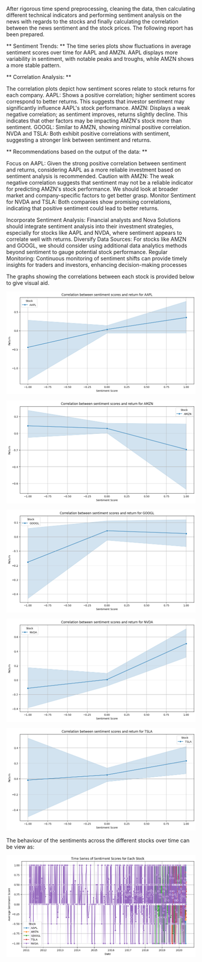 After rigorous time spend preprocessing, cleaning the data, then calculating different technical indicators
and performing sentiment analysis on the news with regards to the stocks and finally calculating the correlation
between the news sentiment and the stock prices. The following report has been prepared.

** Sentiment Trends: **
The time series plots show fluctuations in average sentiment scores over time for AAPL and AMZN.
AAPL displays more variability in sentiment, with notable peaks and troughs, while AMZN shows a more stable pattern.

** Correlation Analysis: **

The correlation plots depict how sentiment scores relate to stock returns for each company.
AAPL: Shows a positive correlation; higher sentiment scores correspond to better returns. This suggests that investor sentiment may significantly influence AAPL's stock performance.
AMZN: Displays a weak negative correlation; as sentiment improves, returns slightly decline. This indicates that other factors may be impacting AMZN's stock more than sentiment.
GOOGL: Similar to AMZN, showing minimal positive correlation.
NVDA and TSLA: Both exhibit positive correlations with sentiment, suggesting a stronger link between sentiment and returns.

** Recommendations based on the output of the data: **

Focus on AAPL: Given the strong positive correlation between sentiment and returns, considering AAPL as a more reliable investment based on sentiment analysis is recommended.
Caution with AMZN: The weak negative correlation suggests that sentiment may not be a reliable indicator for predicting AMZN's stock performance. We should look at broader market and company-specific factors to get better grasp.
Monitor Sentiment for NVDA and TSLA: Both companies show promising correlations, indicating that positive sentiment could lead to better returns.

Incorporate Sentiment Analysis: Financial analysts and Nova Solutions should integrate sentiment analysis into their investment strategies, especially for stocks like AAPL and NVDA, where sentiment appears to correlate well with returns.
Diversify Data Sources: For stocks like AMZN and GOOGL, we should consider using additional data analytics methods beyond sentiment to gauge potential stock performance.
Regular Monitoring: Continuous monitoring of sentiment shifts can provide timely insights for traders and investors, enhancing decision-making processes

The graphs showing the correlations between each stock is provided below to give visual aid.

![alt text](graphs/applreturn.png)

![alt text](graphs/amznreturn.png)

![alt text](graphs/googlreturn.png)

![alt text](graphs/nvdareturn.png)

![alt text](graphs/tslareturn.png)

The behaviour of the sentiments across the different stocks over time can be view as:

![alt text](graphs/timeseriesAllStocks.png)

